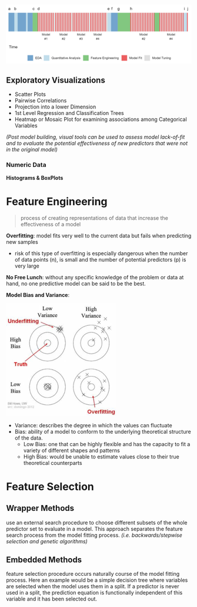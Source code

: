 <img src="Images/FittingProcess.PNG" width="600">

## Exploratory Visualizations
- Scatter Plots
- Pairwise Correlations
- Projection into a lower Dimension
- 1st Level Regression and Classification Trees
- Heatmap or Mosaic Plot for examining associations among Categorical Variables

_(Post model building, visual tools can be used to assess model lack-of-fit and to evaluate the potential effectiveness of new predictors that were not in the original model)_

### Numeric Data
**Histograms & BoxPlots**



# Feature Engineering
> process of creating representations of data that increase the effectiveness of a model

**Overfitting**: model fits very well to the current data but fails when predicting new samples
-  risk of this type of overfitting is especially dangerous when the number of data points (n), is small and the number of potential predictors (p) is very large

**No Free Lunch**: without any specific knowledge of the problem or data at hand, no one predictive model can be said to be the best.



**Model Bias and Variance**:

<img src="Images/Bias.PNG" width="300">

- Variance: describes the degree in which the values can fluctuate
- Bias: ability of a model to conform to the underlying theoretical structure of the data.
  + Low Bias: one that can be highly flexible and has the capacity to fit a variety of different shapes and patterns
  + High Bias: would be unable to estimate values close to their true theoretical counterparts

# Feature Selection

## Wrapper Methods
use an external search procedure to choose different subsets of the whole predictor set to evaluate in a model. This approach separates the feature search process from the model fitting process. _(i.e. backwards/stepwise selection and genetic algorithms)_

## Embedded Methods
feature selection procedure occurs naturally course of the model fitting process. Here an example would be a simple decision tree where variables are selected when the model uses them in a split. If a predictor is never used in a split, the prediction equation is functionally independent of this variable and it has been selected out.
